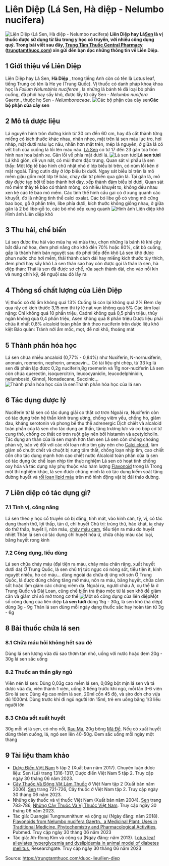 # Liên Diệp (Lá Sen, Hà diệp - Nelumbo nucifera)

![Liên Diệp \(Lá Sen, Hà diệp - Nelumbo nucifera\)](https://trungtamthuoc.com/images/others/lien-diep-1-3451.jpg)
**Liên Diệp hay Lá[Sen](https://trungtamthuoc.com/duoc-lieu/sen-14 "Sen") là vị thuốc được sử dụng từ lâu trong y học cổ truyền, với nhiều công dụng quý. Trong bài viết sau đây, [Trung Tâm Thuốc Central Pharmacy](https://trungtamthuoc.com/ "Trung Tâm Thuốc Central Pharmacy") ([trungtamthuoc.com](https://trungtamthuoc.com/ "trungtamthuoc.com")) xin gửi đến bạn đọc những thông tin về Liên Diệp.**
##  1 Giới thiệu về Liên Diệp
Liên Diệp hay Lá Sen, **Hà Diệp** , trong tiếng Anh còn có tên là Lotus leaf, tiếng Trung có tên là He ye (Trung Quốc).
Vị thuốc có danh pháp khoa khoa học là _Folium Nelumbinis nuciferae_ , là những lá bánh tẻ đã loại bỏ phần cuống, đã phơi hay sấy khô, được lấy từ cây Sen - _Nelumbo nucifera_ Gaertn., thuộc họ Sen - _Nelumbonaceae_.
![Các bộ phận của cây sen](https://trungtamthuoc.com/images/item/lien-diep-2.jpg)**Các bộ phận của cây sen**
##  2 Mô tả dược liệu
Lá nguyên hình tròn đường kính từ 30 cm đến 60 cm, hay đã cắt thành từng miếng có kích thước khác nhau, nhăn nheo, mặt trên lá sen màu lục tro, hơi nháp, mặt dưới màu lục nâu, nhẵn hơn mặt trên, mép lá nguyên, ở giữa lá có vết tích của cuống lá lồi lên màu nâu.
[Lá Sen](https://trungtamthuoc.com/duoc-lieu/sen-14 "Lá Sen") có từ 17 đến 23 gân tỏa tròn hình nan hoa bánh xe. Gân lồi về phía mặt dưới lá.
![Lá sen tươi](https://trungtamthuoc.com/images/item/lien-diep-3.jpg)**Lá sen tươi**
Lá khô giòn, dễ vụn nát, có mùi thơm đặc trưng.
Quan sát vi phẫu lá sen thấy: Một lớp tế bào hình chữ nhật nhỏ ở lớp biểu bì trên, có núm lồi kên ở mặt ngoài. Tầng cutin dày ở lớp biểu bì dưới. Ngay sát biểu bì trên là mô mềm giậu gồm một lớp tế bào, chạy dài từ phiến qua gân lá. Tại gân lá, mô dày được tạo bởi tế bào thành hơi dày, xếp thành đám biểu bì dưới. Quan sát mô mềm thấy tế bào có thành mỏng, có nhiều khuyết to, không đều nhau xen kẽ các tế bào mô mềm. Các tinh thể hình cầu gai có ở xung quanh các khuyết, đó là những tinh thể calci oxalat. Các bó libe gỗ có vòng mô cứng bao bọc, gỗ ở phần trên, libe phía dưới, kích thước không giống nhau, ở giữa gân là 2 bó libe-gỗ to, các bỏ nhỏ xếp xung quanh 
![Hình ảnh Liên diệp khô](https://trungtamthuoc.com/images/item/lien-diep-4.jpg)Hình ảnh Liên diệp khô
##  3 Thu hái, chế biến
Lá sen được thu hái vào mùa hạ và mừa thu, chọn những lá bánh tẻ khi cây bắt đầu nở hoa, đem phơi nắng cho khô đến 70% hoặc 80%, cắt bỏ cuống, gấp lá thành hình bán nguyệt sau đó phơi tiếp đến khô
Lá sen khô được phun nước cho hơi mềm, thái thành cách dải hay miếng kích thước tùy thích, đem phơi hay sấy khô
Lá sen thán sao hay còn được gọi là thán lá sen, hà diệp thán: Thái lá sen đã được sơ chế, rửa sạch thành dải, cho vào nồi kín và nung chín kỹ, để nguội sau đó lấy ra
##  4 Thông số chất lượng của Liên Diệp
Vị thuốc có độ ẩm không quá 13%
Cuống lá còn lại không quá 2%
Đem rây qua rây có kích thước 3,15 mm thì tỷ lệ nát vụn không quá 5%
Các kim loại nặng: Chì không quá 10 phần triệu, Cadmi không quá 0,5 phần triệu, thủy ngân không quá 0,4 phần triệu, Asen không quá 8 phần triệu
Dược liệu phải chứa ít nhất 0,8% alcaloid toàn phần tính theo nuciferin trên dược liệu khô kiệt
Bảo quản: Tránh nới ẩm mốc, mọt, để nơi khô, thoáng mát
##  5 Thành phần hóa học
Lá sen chứa nhiều ancaloid (0,77% - 0,84%) như Nuxiferin, N-nornuxiferin, anonain, roemerin, nepherin, amepavin...
Có tài liệu ghi chép, từ 33 kg lá sen đã phân lập được 0,2g nuciferin,8g roemerin và 11g nor-nuciferin
Lá sen còn chứa querectin, isoquercitrin, leucocyanidin, leucodelphinidin, nelumbosid, Ginnol, Nonadecane, Succinic...
![Thành phần hóa học của lá sen](https://trungtamthuoc.com/images/item/lien-diep-5.jpg)Thành phần hóa học của lá sen
##  6 Tác dụng dược lý
Nuciferin từ lá sen có tác dụng giải co thắt cơ trơn
Ngoài ra, Nuciferin còn có tác dụng trên hệ thần kinh trung ương, chống viêm yếu, chống ho, giảm đau, kháng serotonin và phong bế thụ thể adrenergic
Dịch chiết và alcaloid toàn phần của lá sen cho tác dụng an thần, tăng trương lực và co bóp cơ tử cung thỏ, chống co thắt cơ trơn ruột gây nên bởi histamin và acetylcholin. Tác dụng an thần của lá sen mạnh hơn tâm sen
Lá sen còn chống choáng phản vệ, bảo vệ đối với các rối loạn nhịp tim gây nên cho [Calci clorid](https://trungtamthuoc.com/hoat-chat/calci-clorid "Calci clorid"), làm giảm số chuột chết và chuột bị rung tâm thất, chống loạn nhịp tim, cao chiết cồn cho tác dụng mạnh hơn cao chiết nước
Alcaloid toàn phần của lá sen có tác dụng ức chế loạn nhịp tim thực nghiệm
Lá sen có hoạt tính chống oxy hóa và tác dụng này phụ thuộc vào hàm lượng [Flavonoid](https://trungtamthuoc.com/hoat-chat/flavonoid "Flavonoid") trong lá
Trong một thí nghiệm khác, lá sen được chứng minh là có tác dụng kiểm soát tăng đường huyết và [rối loạn lipid máu](https://trungtamthuoc.com/bai-viet/roi-loan-lipid-mau-dai-cuong-cac-thuoc-dieu-tri "rối loạn lipid máu") trên mô hình động vật bị đái tháo đường.
##  7 Liên diệp có tác dụng gì?
### 7.1 Tính vị, công năng
Lá sen theo y học cổ truyền có bị đắng, tính mát, vào kinh can, tỳ, vị, có tác dụng thanh thử, lợi thấp, tán ứ, chỉ huyết
Chủ trị: trúng thử, háo khát, ỉa chảy do thử thấp, huyết lị, nôn máu, [chảy máu cam](https://trungtamthuoc.com/bai-viet/chay-mau-cam-nguyen-nhan-dieu-tri-va-phong-ngua "chảy máu cam"), tiểu tiện ra máu do huyết nhiệt
Thán lá sen có tác dụng chỉ huyết hóa ứ, chữa chảy máu các loại, băng huyết rong kinh
### 7.2 Công dụng, liều dùng
Lá sen chữa chảy máu (đại tiện ra máu, chảy máu chân răng, xuất huyết dưới da)
Ở Trung Quốc, lá sen chủ trị tức ngực có nóng sốt, tiểu tiện ít, kinh nguyệt nhiều, ho có máu... dùng ngoài da chữa dị ứng với sơn
Ở Trung Quốc, lá được dùng chống tăng mỡ máu, nôn ra máu, băng huyết, chữa cảm sốt hoặc làm giảm các chứng viêm da. Ngoài ra, người châu Á, cụ thể là ở Trung Quốc và Đài Loan, cũng chế biến trà thảo mộc từ lá sen khô để giảm cân và giảm chỉ số mỡ trong cơ thể
![Một số công dụng của liên diệp](https://trungtamthuoc.com/images/item/lien-diep-6.jpg)Một số công dụng của liên diệp
**Lá sen tươi** dùng 15g - 30g, lá sen khô (hà diệp) dùng 3g - 9g
Thán lá sen dùng mỗi ngày dạng thuốc sắc hay hoàn tán từ 3g - 6g
##  8 Bài thuốc chứa lá sen
### 8.1 Chữa máu hôi không hết sau đẻ
Dùng lá sen lượng vừa đủ sao thơm tán nhỏ, uống với nước hoặc đem 20g - 30g lá sen sắc uống
### 8.2 Thuốc an thần gây ngủ
Viên nén lá sen: Dùng 0,03g cao mềm lá sen, 0,09g bột mịn lá sen và tá dược vừa đủ, viên thành 1 viên, uống 3 tiếng trước khi ngủ, mỗi lần 3-6 viên
Siro lá sen: Dùng 4g cao mềm lá sen, 20ml cồn 45 độ, và siro đơn cho vừa đủ 1000ml. Dùng trước khi đi ngủ người lớn 15ml, trẻ em uống bằng 1/3 liều người lớn
### 8.3 Chữa sốt xuất huyết
30g mỗi vị lá sen, cỏ nhọ nồi, [Rau Má](https://trungtamthuoc.com/duoc-lieu/rau-ma-13 "Rau Má"), 20g bông [Mã Đề](https://trungtamthuoc.com/duoc-lieu/ma-de "Mã Đề"). Nếu có xuất huyết dùng thêm cuống, lá, ngó sen lên 40-50g. Đem sắc uống mỗi ngày một thang
##  9 Tài liệu tham khảo
  * [Dược Điển Việt Nam](https://trungtamthuoc.com/bai-viet/duoc-dien-viet-nam "Dược Điển Việt Nam") 5 tập 2 (Xuất bản năm 2017). Chuyên luận dược liệu: Sen (Lá) trang 1316-1317, Dược điển Việt Nam 5 tập 2. Truy cập ngày 30 tháng 06 năm 2023.
  * [Cây Thuốc Và Động Vật Làm Thuốc](https://trungtamthuoc.com/bai-viet/doc-online-va-tai-mien-phi-pdf-sach-cay-thuoc-va-dong-vat-lam-thuoc-o-viet-nam "Cây Thuốc Và Động Vật Làm Thuốc") ở Việt Nam tập 2 (Xuất bản năm 2006). [Sen](https://trungtamthuoc.com/upload/pdf/cay-thuoc-va-dong-vat-lam-thuoc-tap-2-trungtamthuoc.com.pdf#page=719) trang 721-726, Cây thuốc ở Việt Nam tập 2. Truy cập ngày 30 tháng 06 năm 2023.
  * Những cây thuốc và vị thuốc Việt Nam (Xuất bản năm 2004). [Sen](https://trungtamthuoc.com/upload/pdf/nhung-cay-thuoc-va-vi-thuoc-viet-nam-trungtamthuoc.com.pdf#page=800) trang 783-786, [Những Cây Thuốc Và Vị Thuốc Việt Nam](https://trungtamthuoc.com/duoc-lieu "Những Cây Thuốc Và Vị Thuốc Việt Nam"). Truy cập ngày 30 tháng 06 năm 2023.
  * Tác giả: Duangjai Tungmunnithum và cộng sự (Ngày đăng: năm 2018). [Flavonoids from Nelumbo nucifera Gaertn., a Medicinal Plant: Uses in Traditional Medicine, Phytochemistry and Pharmacological Activities](https://www.ncbi.nlm.nih.gov/pmc/articles/PMC6313397/), Pubmed. Truy cập ngày 30 tháng 06 năm 2023
  * Tác giả: Ah-Rong Kim và cộng sự (Ngày đăng: năm 2013). L[otus leaf alleviates hyperglycemia and dyslipidemia in animal model of diabetes mellitus](https://www.researchgate.net/publication/237840037_Lotus_leaf_alleviates_hyperglycemia_and_dyslipidemia_in_animal_model_of_diabetes_mellitus), Researchgate. Truy cập ngày 30 tháng 06 năm 2023




Source: https://trungtamthuoc.com/duoc-lieu/lien-diep